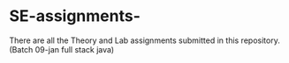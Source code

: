 # SE-assignments-
There are all the Theory and Lab assignments submitted in this repository. (Batch 09-jan full stack java)
